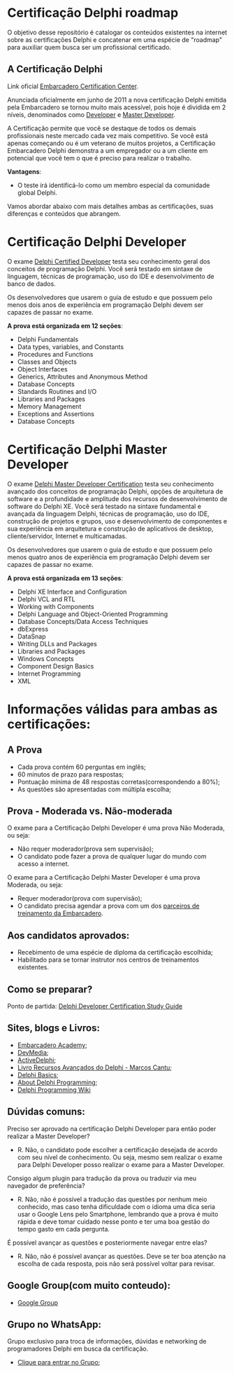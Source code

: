 # Certificação Delphi roadmap
O objetivo desse repositório é catalogar os conteúdos existentes na internet sobre as certificações Delphi e concatenar em uma espécie de "roadmap" para auxiliar quem busca ser um profissional certificado.

## A Certificação Delphi
Link oficial [Embarcadero Certification Center](https://www.embarcadero.com/br/resources/embarcadero-certification-center).

Anunciada oficialmente em junho de 2011 a nova certificação Delphi emitida pela Embarcadero se tornou muito mais acessível, pois hoje é dividida em 2 níveis, denominados  como [Developer](https://www.embarcadero.com/br/resources/delphi-developer-certification) e [Master Developer](https://www.embarcadero.com/br/resources/delphi-master-developer-certification).

A Certificação permite que você se destaque de todos os demais profissionais neste mercado cada vez mais competitivo. Se você está apenas começando ou é um veterano de muitos projetos, a Certificação Embarcadero Delphi demonstra a um empregador ou a um cliente em potencial que você tem o que é preciso para realizar o trabalho.

**Vantagens**:
- O teste irá identificá-lo como um membro especial da comunidade global Delphi.

Vamos abordar abaixo com mais detalhes ambas as certificações, suas diferenças e conteúdos que abrangem.

# Certificação Delphi Developer
O exame [Delphi Certified Developer](https://www.embarcadero.com/br/resources/delphi-developer-certification) testa seu conhecimento geral dos conceitos de programação Delphi. Você será testado em sintaxe de linguagem, técnicas de programação, uso do IDE e desenvolvimento de banco de dados. 

Os desenvolvedores que usarem o guia de estudo e que possuem pelo menos dois anos de experiência em programação Delphi devem ser capazes de passar no exame.

**A prova está organizada em 12 seções**:
- Delphi Fundamentals
- Data types, variables, and Constants
- Procedures and Functions
- Classes and Objects
- Object Interfaces
- Generics, Attributes and Anonymous Method
- Database Concepts
- Standards Routines and I/O
- Libraries and Packages
- Memory Management
- Exceptions and Assertions
- Database Concepts

# Certificação Delphi Master Developer
O exame [Delphi Master Developer Certification](https://www.embarcadero.com/br/resources/delphi-master-developer-certification) testa seu conhecimento avançado dos conceitos de programação Delphi, opções de arquitetura de software e a profundidade e amplitude dos recursos de desenvolvimento de software do Delphi XE. Você será testado na sintaxe fundamental e avançada da linguagem Delphi, técnicas de programação, uso do IDE, construção de projetos e grupos, uso e desenvolvimento de componentes e sua experiência em arquitetura e construção de aplicativos de desktop, cliente/servidor, Internet e multicamadas. 

Os desenvolvedores que usarem o guia de estudo e que possuem pelo menos quatro anos de experiência em programação Delphi devem ser capazes de passar no exame.

**A prova está organizada em 13 seções**:

- Delphi XE Interface and Configuration
- Delphi VCL and RTL
- Working with Components
- Delphi Language and Object-Oriented Programming
- Database Concepts/Data Access Techniques
- dbExpress
- DataSnap
- Writing DLLs and Packages
- Libraries and Packages
- Windows Concepts
- Component Design Basics
- Internet Programming
- XML

# Informações válidas para ambas as certificações:

## A Prova
- Cada prova contém 60 perguntas em inglês;
- 60 minutos de prazo para respostas;
- Pontuação mínima de 48 respostas corretas(correspondendo a 80%);
- As questões são apresentadas com múltipla escolha;

## Prova - Moderada vs. Não-moderada
O exame para a Certificação Delphi Developer é uma prova Não Moderada, ou seja:
- Não requer moderador(prova sem supervisão);
- O candidato pode fazer a prova de qualquer lugar do mundo com acesso a internet.

O exame para a Certificação Delphi Master Developer é uma prova Moderada, ou seja:
- Requer moderador(prova com supervisão);
- O candidato precisa agendar a prova com um dos [parceiros de treinamento da Embarcadero](https://www.embarcadero.com/br/partners/consulting).

## Aos candidatos aprovados:
- Recebimento de uma espécie de diploma da certificação escolhida;
- Habilitado para se tornar instrutor nos centros de treinamentos existentes.

## Como se preparar?
Ponto de partida: [Delphi Developer Certification Study Guide](https://www.embarcadero.com/images/dm/technical-papers/delphi-developer-certification-study-guide.pdf)

## Sites, blogs e Livros:
- [Embarcadero Academy](https://www.embarcaderoacademy.com/);
- [DevMedia](https://www.devmedia.com.br/delphi/);
- [ActiveDelphi](http://www.activedelphi.com.br/);
- [Livro Recursos Avançados do Delphi - Marcos Cantu](https://www.amazon.com.br/Recursos-Avan%C3%A7ados-Delphi-Marco-Cant%C3%B9/dp/8586622443);
- [Delphi Basics](http://www.delphibasics.co.uk/);
- [About Delphi Programming](http://delphi.about.com/);
- [Delphi Programming Wiki](http://delphi.wikia.com/wiki/Delphi_Wiki)

## Dúvidas comuns:
Preciso ser aprovado na certificação Delphi Developer para então poder realizar a Master Developer?
- R. Não, o candidato pode escolher a certificação desejada de acordo com seu nível de conhecimento. Ou seja, mesmo sem realizar o exame para Delphi Developer posso realizar o exame para a Master Developer.

Consigo algum plugin para tradução da prova ou traduzir via meu navegador de preferência?
- R. Não, não é possível a tradução das questões por nenhum meio conhecido, mas caso tenha dificuldade com o idioma uma dica seria usar o Google Lens pelo Smartphone, lembrando que a prova é muito rápida e deve tomar cuidado nesse ponto e ter uma boa gestão do tempo gasto em cada pergunta.

É possível avançar as questões e posteriormente navegar entre elas?
- R. Não, não é possível avançar as questões. Deve se ter boa atenção na escolha de cada resposta, pois não será possível voltar para revisar.

## Google Group(com muito conteudo):
- [Google Group](https://groups.google.com/g/certificacao-delphi) 

## Grupo no WhatsApp:
Grupo exclusivo para troca de informações, dúvidas e networking de programadores Delphi em busca da certificação.
- [Clique para entrar no Grupo](https://chat.whatsapp.com/HU5B6dNzQUGAAehMT6BlK7);
